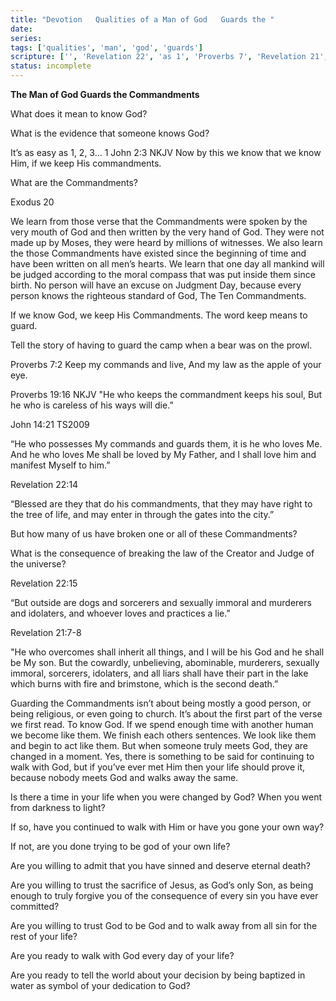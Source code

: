 ```yaml
---
title: "Devotion   Qualities of a Man of God   Guards the "
date: 
series: 
tags: ['qualities', 'man', 'god', 'guards']
scripture: ['', 'Revelation 22', 'as 1', 'Proverbs 7', 'Revelation 21', 'Proverbs 19', 'Exodus 20', 'John 14', 'Revelation 21:7-8', '1', 'John 2']
status: incomplete
---
```


**The Man of God Guards the Commandments**

What does it mean to know God?

What is the evidence that someone knows God?

It’s as easy as 1, 2, 3…
1 John 2:3 NKJV
Now by this we know that we know Him, if we keep His commandments.

What are the Commandments?

Exodus 20

We learn from those verse that the Commandments were spoken by the very mouth of God and then written by the very hand of God. They were not made up by Moses, they were heard by millions of witnesses. We also learn the those Commandments have existed since the beginning of time and have been written on all men’s hearts. We learn that one day all mankind will be judged according to the moral compass that was put inside them since birth. No person will have an excuse on Judgment Day, because every person knows the righteous standard of God, The Ten Commandments.

If we know God, we keep His Commandments. The word keep means to guard.

Tell the story of having to guard the camp when a bear was on the prowl.

Proverbs 7:2
Keep my commands and live, And my law as the apple of your eye.

Proverbs 19:16 NKJV
"He who keeps the commandment keeps his soul,
But he who is careless of his ways will die.”

John 14:21 TS2009

“He who possesses My commands and guards them, it is he who loves Me. And he who loves Me shall be loved by My Father, and I shall love him and manifest Myself to him.”

Revelation 22:14

“Blessed are they that do his commandments, that they may have right to the tree of life, and may enter in through the gates into the city.”

But how many of us have broken one or all of these Commandments?

What is the consequence of breaking the law of the Creator and Judge of the universe?

Revelation 22:15

“But outside are dogs and sorcerers and sexually immoral and murderers and idolaters, and whoever loves and practices a lie.”

Revelation 21:7-8

"He who overcomes shall inherit all things, and I will be his God and he shall be My son. But the cowardly, unbelieving, abominable, murderers, sexually immoral, sorcerers, idolaters, and all liars shall have their part in the lake which burns with fire and brimstone, which is the second death.”

Guarding the Commandments isn’t about being mostly a good person, or being religious, or even going to church. It’s about the first part of the verse we first read. To know God. If we spend enough time with another human we become like them. We finish each others sentences. We look like them and begin to act like them. But when someone truly meets God, they are changed in a moment. Yes, there is something to be said for continuing to walk with God, but if you’ve ever met Him then your life should prove it, because nobody meets God and walks away the same.

Is there a time in your life when you were changed by God? When you went from darkness to light?

If so, have you continued to walk with Him or have you gone your own way?

If not, are you done trying to be god of your own life?

Are you willing to admit that you have sinned and deserve eternal death?

Are you willing to trust the sacrifice of Jesus, as God’s only Son, as being enough to truly forgive you of the consequence of every sin you have ever committed?

Are you willing to trust God to be God and to walk away from all sin for the rest of your life?

Are you ready to walk with God every day of your life?

Are you ready to tell the world about your decision by being baptized in water as symbol of your dedication to God?